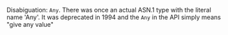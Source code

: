 Disabiguation: `Any`. There was once an actual ASN.1 type with the literal name 'Any'. It was deprecated in 1994 and the `Any` in the API simply means "give any value"
